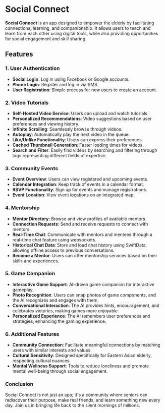 # Social Connect

**Social Connect** is an app designed to empower the elderly by facilitating connections, learning, and companionship. It allows users to teach and learn from each other using digital tools, while also providing opportunities for social engagement and skill sharing.

## Features

### 1. User Authentication
- **Social Login**: Log in using Facebook or Google accounts.
- **Phone Login**: Register and log in via SMS.
- **User Registration**: Simple process for new users to create an account.

### 2. Video Tutorials
- **Self-Hosted Video Service**: Users can upload and watch tutorials.
- **Personalized Recommendations**: Video suggestions based on user preferences and viewing history.
- **Infinite Scrolling**: Seamlessly browse through videos.
- **Autoplay**: Automatically play the next video in the queue.
- **Like/Unlike Functionality**: Users can express their preferences.
- **Cached Thumbnail Generation**: Faster loading times for videos.
- **Search and Filter**: Easily find videos by searching and filtering through tags representing different fields of expertise.

### 3. Community Events
- **Event Overview**: Users can view registered and upcoming events.
- **Calendar Integration**: Keep track of events in a calendar format.
- **RSVP Functionality**: Sign up for events and manage registrations.
- **Event Location**: View event locations on an integrated map.

### 4. Mentorship
- **Mentor Directory**: Browse and view profiles of available mentors.
- **Connection Requests**: Send and receive requests to connect with mentors.
- **Real-Time Chat**: Communicate with mentors and mentees through a real-time chat feature using websockets.
- **Historical Chat Data**: Store and load chat history using SwiftData, allowing offline access to previous conversations.
- **Become a Mentor**: Users can offer mentorship services based on their skills and experiences.

### 5. Game Companion
- **Interactive Game Support**: AI-driven game companion for interactive gameplay.
- **Photo Recognition**: Users can snap photos of game components, and the AI recognizes and engages with them.
- **Conversational Interaction**: The AI provides hints, encouragement, and celebrates victories, making games more enjoyable.
- **Personalized Experience**: The AI remembers user preferences and strategies, enhancing the gaming experience.

### 6. Additional Features
- **Community Connection**: Facilitate meaningful connections by matching users with similar interests and values.
- **Cultural Sensitivity**: Designed specifically for Eastern Asian elderly, respecting cultural nuances.
- **Mental Wellness Support**: Tools to reduce loneliness and promote mental well-being through social engagement.

### Conclusion
Social Connect is not just an app; it's a community where seniors can rediscover their purpose, make real friends, and learn something new every day. Join us in bringing life back to the silent mornings of millions.